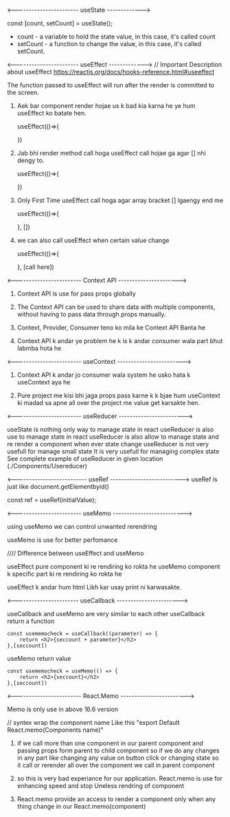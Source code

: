 <!-- # Getting Started with Create React App

This project was bootstrapped with [Create React App](https://github.com/facebook/create-react-app).

## Available Scripts

In the project directory, you can run:

### `npm start`

Runs the app in the development mode.\
Open [http://localhost:3000](http://localhost:3000) to view it in the browser.

The page will reload if you make edits.\
You will also see any lint errors in the console.

### `npm test`

Launches the test runner in the interactive watch mode.\
See the section about [running tests](https://facebook.github.io/create-react-app/docs/running-tests) for more information.

### `npm run build`

Builds the app for production to the `build` folder.\
It correctly bundles React in production mode and optimizes the build for the best performance.

The build is minified and the filenames include the hashes.\
Your app is ready to be deployed!

See the section about [deployment](https://facebook.github.io/create-react-app/docs/deployment) for more information.

### `npm run eject`

**Note: this is a one-way operation. Once you `eject`, you can’t go back!**

If you aren’t satisfied with the build tool and configuration choices, you can `eject` at any time. This command will remove the single build dependency from your project.

Instead, it will copy all the configuration files and the transitive dependencies (webpack, Babel, ESLint, etc) right into your project so you have full control over them. All of the commands except `eject` will still work, but they will point to the copied scripts so you can tweak them. At this point you’re on your own.

You don’t have to ever use `eject`. The curated feature set is suitable for small and middle deployments, and you shouldn’t feel obligated to use this feature. However we understand that this tool wouldn’t be useful if you couldn’t customize it when you are ready for it.

## Learn More

You can learn more in the [Create React App documentation](https://facebook.github.io/create-react-app/docs/getting-started).

To learn React, check out the [React documentation](https://reactjs.org/).

### Code Splitting

This section has moved here: [https://facebook.github.io/create-react-app/docs/code-splitting](https://facebook.github.io/create-react-app/docs/code-splitting)

### Analyzing the Bundle Size

This section has moved here: [https://facebook.github.io/create-react-app/docs/analyzing-the-bundle-size](https://facebook.github.io/create-react-app/docs/analyzing-the-bundle-size)

### Making a Progressive Web App

This section has moved here: [https://facebook.github.io/create-react-app/docs/making-a-progressive-web-app](https://facebook.github.io/create-react-app/docs/making-a-progressive-web-app)

### Advanced Configuration

This section has moved here: [https://facebook.github.io/create-react-app/docs/advanced-configuration](https://facebook.github.io/create-react-app/docs/advanced-configuration)

### Deployment

This section has moved here: [https://facebook.github.io/create-react-app/docs/deployment](https://facebook.github.io/create-react-app/docs/deployment)

### `npm run build` fails to minify

This section has moved here: [https://facebook.github.io/create-react-app/docs/troubleshooting#npm-run-build-fails-to-minify](https://facebook.github.io/create-react-app/docs/troubleshooting#npm-run-build-fails-to-minify) -->


<----------------------- useState ------------->

const [count, setCount] = useState();

- count - a variable to hold the state value, in this case, it's called count 
- setCount - a function to change the value, in this case, it's called setCount.


<----------------------- useEffect ------------->
    // Important Description about useEffect
    https://reactjs.org/docs/hooks-reference.html#useeffect

The function passed to useEffect will run after the render is committed to the screen. 

1) Aek bar component  render hojae us k bad kia karna he ye hum useEffect ko batate hen.

    useEffect(()=>{

    })

2) Jab bhi render method call hoga useEffect call hojae ga agar [] nhi dengy to.

    useEffect(()=>{

    })

3) Only First Time useEffect call hoga agar array bracket [] lgaengy end me
    
    useEffect(()=>{

    }, [])

4) we can also call useEffect when certain value change

    useEffect(()=>{

    }, [call here])


<------------------------ Context API ---------------------->

1)  Context API is use for pass props globally

2)  The Context API can be used to share data with multiple components, without having to pass data through props manually.

3)  Context, Provider, Consumer teno ko mila ke Context API Banta he

4)  Context API k andar ye problem he k is k andar consumer wala part bhut labmba hota he

<------------------------ useContext ------------------------>

1) Context API k andar jo consumer wala system he usko hata k useContext aya he

2) Pure project me kisi bhi jaga props pass karne k k bjae hum useContext ki madad sa apne all over the project me value get karsakte hen.

<------------------------ useReducer ------------------------>

useState is nothing only way to manage state in react 
useReducer is also use to manage state in react
useReducer is also allow to manage state and re render a component when ever state change
useReducer is not very usefull for manage small state
It is very usefull for managing complex state
See complete example of useReducer in given location (./Components/Usereducer)

<-------------------------- useRef -------------------------->
useRef is just like document.getElementbyid()

const ref = useRef(initialValue);


<------------------------ useMemo -------------------------->

using useMemo we can control unwanted rerendring

useMemo is use for better perfomance

//// Difference between useEffect and useMemo

useEffect pure component ki re rendiring ko rokta he
useMemo component k specific part ki re rendiring ko rokta he

useEffect k andar hum html Likh kar usay print ni karwasakte.

<----------------------- useCallback ----------------------->

useCallback and useMemo are very similar to each other
useCallback return a function

    const usememocheck = useCallback((parameter) => {
        return <h2>{seccount + parameter}</h2>
    },[seccount])

useMemo return value

    const usememocheck = useMemo(() => {
        return <h2>{seccount}</h2>
    },[seccount])

<------------------------ React.Memo ------------------------>

Memo is only use in above 16.6 version

// syntex
wrap the component name Like this "export Default React.memo(Components name)"

1)  if we call more than one component in our parent component and passing props form parent to child component so 
    if we do any changes in any part like changing any value on button click or changing state so it call or rerender all over the component we call in parent component

2)  so this is very bad experiance for our application. React.memo is use for enhancing speed and stop Uneless rendring of component

3)  React.memo provide an access to render a component only when any thing change in our React.memo(component)



